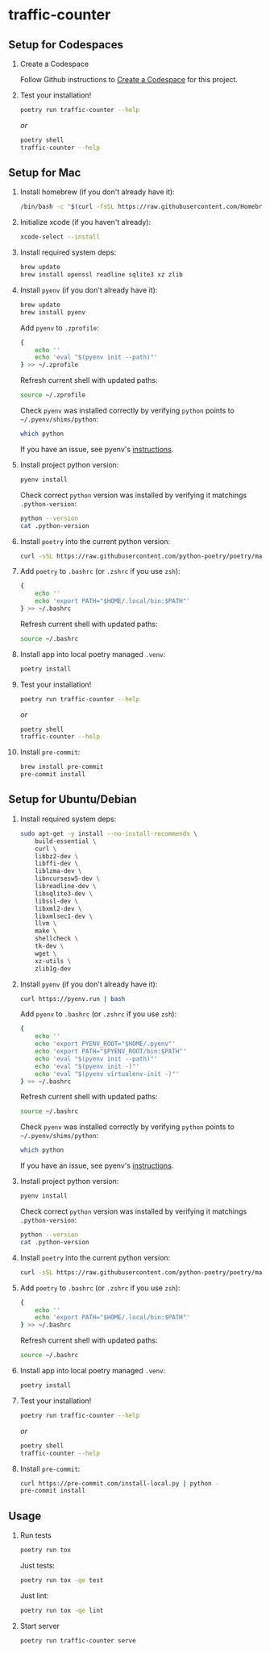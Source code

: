 # traffic-counter

## Setup for Codespaces

1. Create a Codespace

    Follow Github instructions to [Create a Codespace](https://docs.github.com/en/codespaces/developing-in-codespaces/creating-a-codespace) for this project.

1. Test your installation!

    ```sh
    poetry run traffic-counter --help
    ```

    *or*

    ```sh
    poetry shell
    traffic-counter --help
    ```

## Setup for Mac

1. Install homebrew (if you don't already have it):

    ```sh
    /bin/bash -c "$(curl -fsSL https://raw.githubusercontent.com/Homebrew/install/HEAD/install.sh)"
    ```

1. Initialize xcode (if you haven't already):

    ```sh
    xcode-select --install
    ```

1. Install required system deps:

    ```sh
    brew update
    brew install openssl readline sqlite3 xz zlib
    ```

1. Install `pyenv` (if you don't already have it):

    ```sh
    brew update
    brew install pyenv
    ```

    Add `pyenv` to `.zprofile`:

    ```sh
    {
        echo ''
        echo 'eval "$(pyenv init --path)"'
    } >> ~/.zprofile
    ```

    Refresh current shell with updated paths:

    ```sh
    source ~/.zprofile
    ```

    Check `pyenv` was installed correctly by verifying `python` points to `~/.pyenv/shims/python`:

    ```sh
    which python
    ```

    If you have an issue, see pyenv's [instructions](https://github.com/pyenv/pyenv#basic-github-checkout).

1. Install project python version:

    ```sh
    pyenv install
    ```

    Check correct `python`  version was installed by verifying it matchings `.python-version`:

    ```sh
    python --version
    cat .python-version
    ```

1. Install `poetry` into the current python version:

    ```sh
    curl -sSL https://raw.githubusercontent.com/python-poetry/poetry/master/install-poetry.py | python -
    ```

1. Add `poetry` to `.bashrc` (or `.zshrc` if you use `zsh`):

    ```sh
    {
        echo ''
        echo 'export PATH="$HOME/.local/bin:$PATH"'
    } >> ~/.bashrc
    ```

    Refresh current shell with updated paths:
    ```sh
    source ~/.bashrc
    ```

1. Install app into local poetry managed `.venv`:

    ```sh
    poetry install
    ```

1. Test your installation!

    ```sh
    poetry run traffic-counter --help
    ```

    *or*

    ```sh
    poetry shell
    traffic-counter --help
    ```

1. Install `pre-commit`:

    ```sh
    brew install pre-commit
    pre-commit install
    ```

## Setup for Ubuntu/Debian

1. Install required system deps:

    ```sh
    sudo apt-get -y install --no-install-recommends \
        build-essential \
        curl \
        libbz2-dev \
        libffi-dev \
        liblzma-dev \
        libncursesw5-dev \
        libreadline-dev \
        libsqlite3-dev \
        libssl-dev \
        libxml2-dev \
        libxmlsec1-dev \
        llvm \
        make \
        shellcheck \
        tk-dev \
        wget \
        xz-utils \
        zlib1g-dev
    ```

1. Install `pyenv` (if you don't already have it):

    ```sh
    curl https://pyenv.run | bash
    ```

    Add `pyenv` to `.bashrc` (or `.zshrc` if you use `zsh`):

    ```sh
    {
        echo ''
        echo 'export PYENV_ROOT="$HOME/.pyenv"'
        echo 'export PATH="$PYENV_ROOT/bin:$PATH"'
        echo 'eval "$(pyenv init --path)"'
        echo 'eval "$(pyenv init -)"'
        echo 'eval "$(pyenv virtualenv-init -)"'
    } >> ~/.bashrc
    ```

    Refresh current shell with updated paths:

    ```sh
    source ~/.bashrc
    ```

    Check `pyenv` was installed correctly by verifying `python` points to `~/.pyenv/shims/python`:

    ```sh
    which python
    ```

    If you have an issue, see pyenv's [instructions](https://github.com/pyenv/pyenv#basic-github-checkout).

1. Install project python version:

    ```sh
    pyenv install
    ```

    Check correct `python`  version was installed by verifying it matchings `.python-version`:

    ```sh
    python --version
    cat .python-version
    ```

1. Install `poetry` into the current python version:

    ```sh
    curl -sSL https://raw.githubusercontent.com/python-poetry/poetry/master/install-poetry.py | python -
    ```

1. Add `poetry` to `.bashrc` (or `.zshrc` if you use `zsh`):

    ```sh
    {
        echo ''
        echo 'export PATH="$HOME/.local/bin:$PATH"'
    } >> ~/.bashrc
    ```

    Refresh current shell with updated paths:

    ```sh
    source ~/.bashrc
    ```

1. Install app into local poetry managed `.venv`:

    ```sh
    poetry install
    ```

1. Test your installation!

    ```sh
    poetry run traffic-counter --help
    ```

    *or*

    ```sh
    poetry shell
    traffic-counter --help
    ```

1. Install `pre-commit`:

    ```sh
    curl https://pre-commit.com/install-local.py | python -
    pre-commit install
    ```

## Usage

1. Run tests

    ```sh
    poetry run tox
    ```

    Just tests:

    ```sh
    poetry run tox -qe test
    ```

    Just lint:

    ```sh
    poetry run tox -qe lint
    ```

1. Start server

    ```sh
    poetry run traffic-counter serve
    ```

